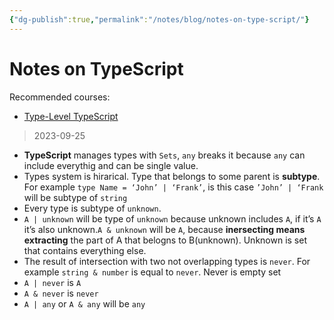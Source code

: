 ```yaml
---
{"dg-publish":true,"permalink":"/notes/blog/notes-on-type-script/"}
---
```


# Notes on TypeScript
Recommended courses:
- [Type-Level TypeScript](https://type-level-typescript.com/)
>2023-09-25
- **TypeScript** manages types with `Sets`,  `any` breaks it because `any` can include everythig and can be single value. 
- Types system is hirarical. Type that belongs to some parent is  **subtype**. For example `type Name = ‘John’ | ‘Frank’`, is this case `’John’ | ‘Frank` will be subtype of `string`
- Every type is subtype of `unknown`. 
- `A | unknown` will be type of `unknown` because unknown includes `A`, if it’s `A` it’s also unknown.`A & unknown` will be `A`, because **inersecting means extracting** the part of A that belogns to B(unknown). Unknown is set that contains everything else.
- The result of intersection with two not overlapping types is `never`. For example `string & number` is equal to `never`. Never is empty set
- `A | never` is `A`
- `A & never` is `never`
- `A | any` or `A & any` will be `any`